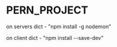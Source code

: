 # PERN_PROJECT

on servers dict - "npm install -g nodemon"

on client dict - "npm install --save-dev"
